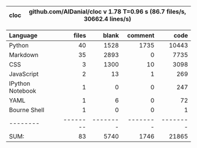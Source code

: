 cloc|github.com/AlDanial/cloc v 1.78  T=0.96 s (86.7 files/s, 30662.4 lines/s)
--- | ---

Language|files|blank|comment|code
:-------|-------:|-------:|-------:|-------:
Python|40|1528|1735|10443
Markdown|35|2893|0|7735
CSS|3|1300|10|3098
JavaScript|2|13|1|269
IPython Notebook|1|0|0|247
YAML|1|6|0|72
Bourne Shell|1|0|0|1
--------|--------|--------|--------|--------
SUM:|83|5740|1746|21865
